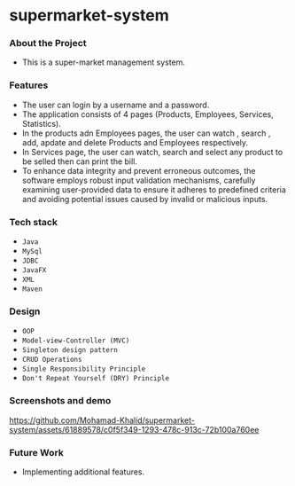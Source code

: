 # supermarket-system
### About the Project
- This is a super-market management system.

### Features
- The user can login by a username and a password.
- The application consists of 4 pages (Products, Employees, Services, Statistics).
- In the products adn Employees pages, the user can watch , search , add, apdate and delete Products and Employees respectively.
- In Services page, the user can watch, search and select any product to be selled then can print the bill.
- To enhance data integrity and prevent erroneous outcomes, the software employs robust input validation mechanisms, carefully examining user-provided data to ensure it adheres to predefined criteria and avoiding potential issues caused by invalid or malicious inputs.

### Tech stack
- `Java`
- `MySql`
- `JDBC`
- `JavaFX`
- `XML`
- `Maven`

### Design
- `OOP`
- `Model-view-Controller (MVC)`
- `Singleton design pattern`
- `CRUD Operations`
- `Single Responsibility Principle`
- `Don't Repeat Yourself (DRY) Principle`

### Screenshots and demo

https://github.com/Mohamad-Khalid/supermarket-system/assets/61889578/c0f5f349-1293-478c-913c-72b100a760ee


### Future Work
- Implementing additional features.

